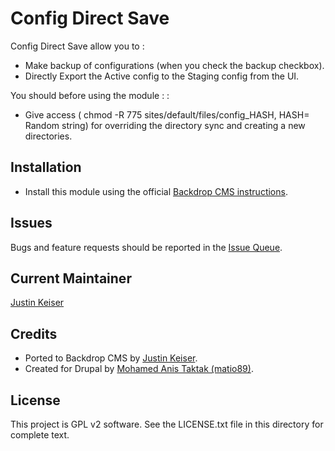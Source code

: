 # Config Direct Save

Config Direct Save allow you to :
- Make backup of configurations (when you check the backup checkbox).
- Directly Export the Active config to the Staging config from the UI.

You should before using the module : :
- Give access ( chmod -R 775 sites/default/files/config_HASH, HASH= Random string) for overriding the directory sync and creating a new directories.

## Installation

- Install this module using the official [Backdrop CMS instructions](https://backdropcms.org/user-guide/modules).

## Issues

Bugs and feature requests should be reported in the [Issue Queue](https://github.com/backdrop-contrib/config_direct_save/issues).

## Current Maintainer

[Justin Keiser](https://github.com/keiserjb)

## Credits

- Ported to Backdrop CMS by [Justin Keiser](https://github.com/keiserjb).
- Created for Drupal by [Mohamed Anis Taktak (matio89)](https://www.drupal.org/u/matio89).

## License

This project is GPL v2 software. See the LICENSE.txt file in this directory for complete text.
